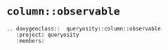 # `column::observable`

```{eval-rst}
.. doxygenclass::  queryosity::column::observable
   :project: queryosity
   :members:
```